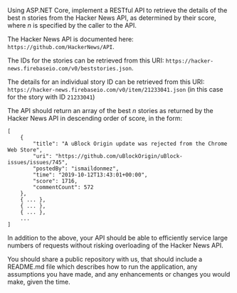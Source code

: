 Using ASP.NET Core, implement a RESTful API to retrieve the details of the best n stories from the Hacker News API, as determined by their score, where _n_ is
specified by the caller to the API.

The Hacker News API is documented here: `https://github.com/HackerNews/API`.

The IDs for the stories can be retrieved from this URI: `https://hacker-news.firebaseio.com/v0/beststories.json`.

The details for an individual story ID can be retrieved from this URI: `https://hacker-news.firebaseio.com/v0/item/21233041.json` (in this case for the story with ID
`21233041`)

The API should return an array of the best _n_ stories as returned by the Hacker News API in descending order of score, in the form:

```
[
    {
        "title": "A uBlock Origin update was rejected from the Chrome Web Store",
        "uri": "https://github.com/uBlockOrigin/uBlock-issues/issues/745",
        "postedBy": "ismaildonmez",
        "time": "2019-10-12T13:43:01+00:00",
        "score": 1716,
        "commentCount": 572
    },
    { ... },
    { ... },
    { ... },
    ...
]
```

In addition to the above, your API should be able to efficiently service large numbers of requests without risking overloading of the Hacker News API.

You should share a public repository with us, that should include a README.md file which describes how to run the application, any assumptions you have made, and
any enhancements or changes you would make, given the time.
